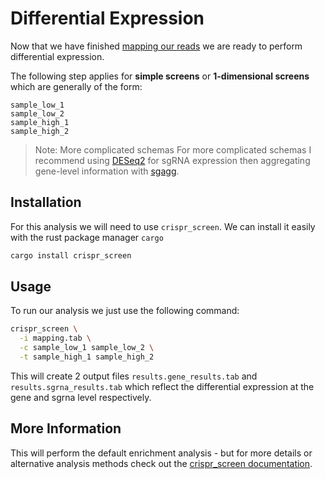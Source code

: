 # Differential Expression

Now that we have finished [mapping our reads](./counting.md) we are ready to
perform differential expression.

The following step applies for **simple screens** or **1-dimensional screens**
which are generally of the form:

```text
sample_low_1
sample_low_2
sample_high_1
sample_high_2
```

> Note: More complicated schemas
> For more complicated schemas I recommend using [DESeq2](https://bioconductor.org/packages/release/bioc/html/DESeq2.html)
> for sgRNA expression then aggregating gene-level information with [sgagg](https://bioconductor.org/packages/release/bioc/html/DESeq2.html).

## Installation

For this analysis we will need to use `crispr_screen`.
We can install it easily with the rust package manager `cargo`

```bash
cargo install crispr_screen
```

## Usage

To run our analysis we just use the following command:

```bash
crispr_screen \
  -i mapping.tab \
  -c sample_low_1 sample_low_2 \
  -t sample_high_1 sample_high_2
```

This will create 2 output files `results.gene_results.tab` and `results.sgrna_results.tab`
which reflect the differential expression at the gene and sgrna level respectively.

## More Information

This will perform the default enrichment analysis - but for more details or alternative
analysis methods check out the [crispr_screen documentation](https://noamteyssier.github.io/crispr_screen).
